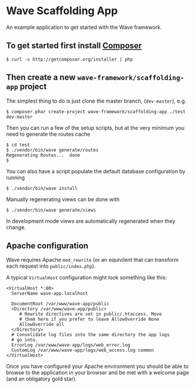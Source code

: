 Wave Scaffolding App
===============

An example application to get started with the Wave framework.

## To get started first install [Composer](http://getcomposer.org)

    $ curl -s http://getcomposer.org/installer | php

## Then create a new `wave-framework/scaffolding-app` project

The simplest thing to do is just clone the master branch, (`dev-master`), e.g.

    $ composer.phar create-project wave-framework/scaffolding-app ./test dev-master

Then you can run a few of the setup scripts, but at the very minimum you need to generate the routes cache

    $ cd test
    $ ./vendor/bin/wave generate/routes
    Regenerating Routes...  done
    $

You can also have a script populate the default database configuration by running

    $ ./vendor/bin/wave install

Manually regenerating views can be done with 

    $ ./vendor/bin/wave generate/views

In development mode views are automatically regenerated when they change.


## Apache configuration

Wave requires Apache `mod_rewrite` (or an equivilent that can transform each request into `public/index.php`). 

A typical `VirtualHost` configuration might look something like this:

```apacheconf
<VirtualHost *:80>
  ServerName wave-app.localhost

  DocumentRoot /var/www/wave-app/public
  <Directory /var/www/wave-app/public>
     # Rewrite directives are set in public/.htaccess. Move
     # them here if you prefer to leave AllowOverride None
     AllowOverride all
  </Directory>
  # Consolidate log files into the same directory the app logs
  # go into.
  ErrorLog /var/www/wave-app/logs/web_error.log
  CustomLog /var/www/wave-app/logs/web_access.log common
</VirtualHost>
```

Once you have configured your Apache environment you should be able to browse to the application in your browser
and be met with a welcome page (and an obligatory gold star).
